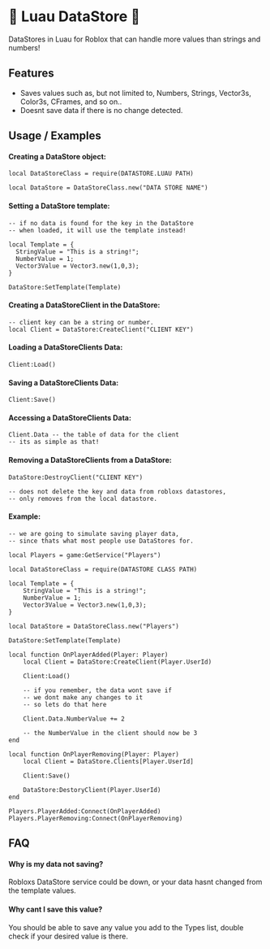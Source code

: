 
# 💾 Luau DataStore 💾

DataStores in Luau for Roblox that can handle more values than strings and numbers!
## Features

 - Saves values such as, but not limited to, Numbers, Strings, Vector3s, Color3s, CFrames, and so on..
 - Doesnt save data if there is no change detected.

## Usage / Examples

#### Creating a DataStore object:
```luau
local DataStoreClass = require(DATASTORE.LUAU PATH)

local DataStore = DataStoreClass.new("DATA STORE NAME")
```

#### Setting a DataStore template:
```luau
-- if no data is found for the key in the DataStore
-- when loaded, it will use the template instead!

local Template = {
  StringValue = "This is a string!";
  NumberValue = 1;
  Vector3Value = Vector3.new(1,0,3);
}

DataStore:SetTemplate(Template)
```

#### Creating a DataStoreClient in the DataStore:
```luau
-- client key can be a string or number.
local Client = DataStore:CreateClient("CLIENT KEY")
```

#### Loading a DataStoreClients Data:
```luau
Client:Load()
```

#### Saving a DataStoreClients Data:
```luau
Client:Save()
```

#### Accessing a DataStoreClients Data:
```luau
Client.Data -- the table of data for the client
-- its as simple as that!
```

#### Removing a DataStoreClients from a DataStore:
```luau
DataStore:DestroyClient("CLIENT KEY")

-- does not delete the key and data from robloxs datastores,
-- only removes from the local datastore.
```

#### Example:
```luau
-- we are going to simulate saving player data,
-- since thats what most people use DataStores for.

local Players = game:GetService("Players")

local DataStoreClass = require(DATASTORE CLASS PATH)

local Template = {
	StringValue = "This is a string!";
	NumberValue = 1;
	Vector3Value = Vector3.new(1,0,3);
}

local DataStore = DataStoreClass.new("Players")

DataStore:SetTemplate(Template)

local function OnPlayerAdded(Player: Player)
	local Client = DataStore:CreateClient(Player.UserId)

	Client:Load()

	-- if you remember, the data wont save if
	-- we dont make any changes to it
	-- so lets do that here

	Client.Data.NumberValue += 2

	-- the NumberValue in the client should now be 3
end

local function OnPlayerRemoving(Player: Player)
	local Client = DataStore.Clients[Player.UserId]

	Client:Save()

	DataStore:DestoryClient(Player.UserId)
end

Players.PlayerAdded:Connect(OnPlayerAdded)
Players.PlayerRemoving:Connect(OnPlayerRemoving)
```
## FAQ

#### Why is my data not saving?

Robloxs DataStore service could be down, or your data hasnt changed from the template values.

#### Why cant I save this value?

You should be able to save any value you add to the Types list, double check if your desired value is there.

